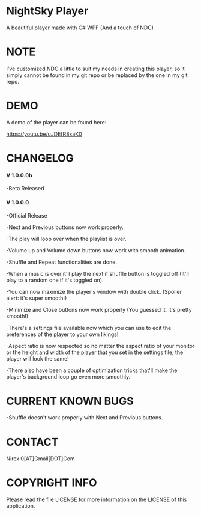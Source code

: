# NightSky Player

A beautiful player made with C# WPF (And a touch of NDC)

NOTE
====

I've customized NDC a little to suit my needs in creating this player, so it simply cannot be found in my git repo or be replaced by the one in my git repo.

DEMO
====

A demo of the player can be found here:

https://youtu.be/uJDEfR8xaK0

CHANGELOG
=========

#### V 1.0.0.0b

-Beta Released

#### V 1.0.0.0

-Official Release

-Next and Previous buttons now work properly.

-The play will loop over when the playlist is over.

-Volume up and Volume down buttons now work with smooth animation.

-Shuffle and Repeat functionalities are done.

-When a music is over it'll play the next if shuffle button is toggled off (It'll play to a random one if it's toggled on).

-You can now maximize the player's window with double click. (Spoiler alert: it's super smooth!)

-Minimize and Close buttons now work properly (You guessed it, it's pretty smooth!)

-There's a settings file available now which you can use to edit the preferences of the player to your own likings!

-Aspect ratio is now respected so no matter the aspect ratio of your monitor or the height and width of the player that you set in the settings file, the player will look the same!

-There also have been a couple of optimization tricks that'll make the player's background loop go even more smoothly.

CURRENT KNOWN BUGS
==================

-Shuffle doesn't work properly with Next and Previous buttons.

CONTACT
=======

Nirex.0[AT]Gmail[DOT]Com

COPYRIGHT INFO
==============

Please read the file LICENSE for more information on the LICENSE of this application.
